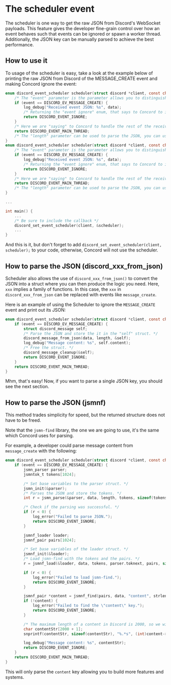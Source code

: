 # The scheduler event

The scheduler is one way to get the raw JSON from Discord's WebSocket payloads. This feature gives the developer fine-grain control over how an event behaves such that events can be ignored or spawn a worker thread. Additionally, the JSON key can be manually parsed to achieve the best performance.

## How to use it

To usage of the scheduler is easy, take a look at the example below of printing the raw JSON from Discord of the MESSAGE_CREATE event and making Concord ignore the event:

```c
enum discord_event_scheduler scheduler(struct discord *client, const char data[], size_t length, enum discord_gateway_events event) {
    /* The "event" parameter is the parameter allows you to distinguish the events, and the data one is the JSON Discord sent. */
    if (event == DISCORD_EV_MESSAGE_CREATE) {
        log_debug("Received event JSON: %s", data);
        /* Returning the "event ignore" enum, that says to Concord to ignore the event. */
        return DISCORD_EVENT_IGNORE;
    }
    /* Here we are "saying" to Concord to handle the rest of the received events. */
    return DISCORD_EVENT_MAIN_THREAD;
    /* The "length" parameter can be used to parse the JSON, you can use jsmnf, from müller, in case you want to parse separated fields, or you can use discord_xxx_from_json() functions, in case you want to parse the whole JSON. */
}
enum discord_event_scheduler scheduler(struct discord *client, const char data[], size_t length, enum discord_gateway_events event) {
    /* The "event" parameter is the parameter allows you to distinguish the events, and the data one is the JSON Discord sent. */
    if (event == DISCORD_EV_MESSAGE_CREATE) {
        log_debug("Received event JSON: %s", data);
        /* Returning the "event ignore" enum, that says to Concord to ignore the event. */
        return DISCORD_EVENT_IGNORE;
    }
    /* Here we are "saying" to Concord to handle the rest of the received events. */
    return DISCORD_EVENT_MAIN_THREAD;
    /* The "length" parameter can be used to parse the JSON, you can use jsmnf, from müller, in case you want to parse separated fields, or you can use discord_xxx_from_json() functions, in case you want to parse the whole JSON. */
}

...

int main() {
    ...
    /* Be sure to include the callback */
    discord_set_event_scheduler(client, &scheduler);
    ...
}
```

And this is it, but don't forget to add `discord_set_event_scheduler(client, scheduler);` to your code, otherwise, Concord will not use the scheduler.

## How to parse the JSON (discord_xxx_from_json)

Scheduler also allows the use of `discord_xxx_from_json()` to convert the JSON into a struct where you can then produce the logic you need. Here, `xxx` implies a family of functions. In this case, the `xxx` in `discord_xxx_from_json` can be replaced with events like `message_create`.

Here is an example of using the Scheduler to ignore the `MESSAGE_CREATE` event and print out its JSON:

```c
enum discord_event_scheduler scheduler(struct discord *client, const char data[], size_t length, enum discord_gateway_events event) {
    if (event == DISCORD_EV_MESSAGE_CREATE) {
        struct discord_message self;
        /* Parse the JSON and store the it in the "self" struct. */
        discord_message_from_json(data, length, &self);
        log_debug("Message content: %s", self.content);
        /* Free the struct. */
        discord_message_cleanup(&self);
        return DISCORD_EVENT_IGNORE;
    }
    return DISCORD_EVENT_MAIN_THREAD;
}
```

Mhm, that's easy! Now, if you want to parse a single JSON key, you should see the next section.

## How to parse the JSON (jsmnf)

This method trades simplicity for speed, but the returned structure does not have to be freed.

Note that the `jsmn-find` library, the one we are going to use, it's the same which Concord uses for parsing.

For example, a developer could parse message content from `message_create` with the following:

```c
enum discord_event_scheduler scheduler(struct discord *client, const char data[], size_t length, enum discord_gateway_events event) {
    if (event == DISCORD_EV_MESSAGE_CREATE) {
        jsmn_parser parser;
        jsmntok_t tokens[1024];

        /* Set base variables to the parser struct. */
        jsmn_init(&parser);
        /* Parses the JSON and store the tokens. */
        int r = jsmn_parse(&parser, data, length, tokens, sizeof(tokens));

        /* Check if the parsing was successful. */
        if (r < 0) {
            log_error("Failed to parse JSON.");
            return DISCORD_EVENT_IGNORE;
        }

        jsmnf_loader loader;
        jsmnf_pair pairs[1024];

        /* Set base variables of the loader struct. */
        jsmnf_init(&loader);
        /* Load jsmn-find with the tokens and the pairs. */
        r = jsmnf_load(&loader, data, tokens, parser.toknext, pairs, sizeof(pairs) / sizeof(*pairs));

        if (r < 0) {
            log_error("Failed to load jsmn-find.");
            return DISCORD_EVENT_IGNORE;
        }

        jsmnf_pair *content = jsmnf_find(pairs, data, "content", strlen("content"));
        if (!content) {
            log_error("Failed to find the \"content\" key.");
            return DISCORD_EVENT_IGNORE;
        }

        /* The maximum length of a content in Discord is 2000, so we will be used it */
        char contentStr[2000 + 1];
        snprintf(contentStr, sizeof(contentStr), "%.*s", (int)content->v.len, data + content->v.pos);

        log_debug("Message content: %s", contentStr);
        return DISCORD_EVENT_IGNORE;
    }
    return DISCORD_EVENT_MAIN_THREAD;
}
```

This will only parse the `content` key allowing you to build more features and systems.